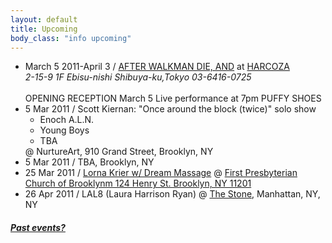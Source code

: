 ```yaml
---
layout: default
title: Upcoming 
body_class: "info upcoming"
---
```

<ul class="classed root">

  <li class="screening">March 5 2011-April 3 / <a href="http://www.smallwavehi.com/">AFTER WALKMAN DIE, AND</a>
    at
    <a href="http://www.harcoza.com/">HARCOZA</a>
    <address>
    2-15-9 1F Ebisu-nishi Shibuya-ku,Tokyo
    03-6416-0725
    </address>
    <br>
    OPENING RECEPTION
    March 5
    Live performance at 7pm
    PUFFY SHOES
  </li>
  <li class="music"> 5 Mar 2011 /
    Scott Kiernan: "Once around the block (twice)" solo show
    <ul>
      <li class="more">Enoch A.L.N.</li>
      <li>Young Boys</li>
      <li>TBA</li>
    </ul>
  @ NurtureArt, 910 Grand Street, Brooklyn, NY</li>
  <li class="music">5 Mar 2011 / TBA, Brooklyn, NY</li>
  <li class="video">25 Mar 2011 / <a href="http://www.lornakrier.com/" class="more">Lorna Krier w/ Dream Massage</a> @ <a href="http://musicatfirstsite.com/">First Presbyterian Church of Brooklynm 124 Henry St.  Brooklyn, NY 11201</a></li>
  <li class="video">26 Apr 2011 / LAL8 (Laura Harrison Ryan) @ <a href="http://thestonenyc.com/">The Stone</a>, Manhattan, NY, NY </li>
<!--  <li class="music">18 Mar 2011 / TBA, NYC</li>
  <li class="music">15 Apr 2011 / TBA, NYC</li> 
  <li class="music&video">22 May 2011 / TBA, Brooklyn, NY</li> -->
</ul>
<h5><a href="chronology.html">Past events?</a></h5>
